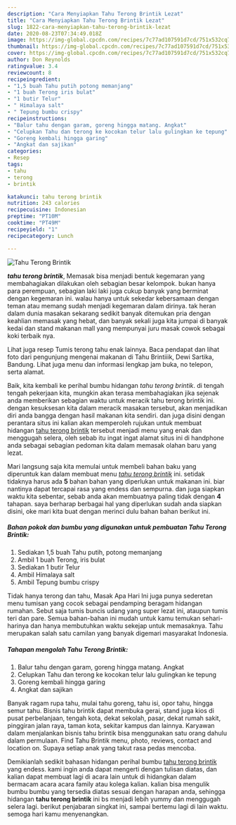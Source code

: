 ```yaml
---
description: "Cara Menyiapkan Tahu Terong Brintik Lezat"
title: "Cara Menyiapkan Tahu Terong Brintik Lezat"
slug: 1822-cara-menyiapkan-tahu-terong-brintik-lezat
date: 2020-08-23T07:34:49.018Z
image: https://img-global.cpcdn.com/recipes/7c77ad107591d7cd/751x532cq70/tahu-terong-brintik-foto-resep-utama.jpg
thumbnail: https://img-global.cpcdn.com/recipes/7c77ad107591d7cd/751x532cq70/tahu-terong-brintik-foto-resep-utama.jpg
cover: https://img-global.cpcdn.com/recipes/7c77ad107591d7cd/751x532cq70/tahu-terong-brintik-foto-resep-utama.jpg
author: Don Reynolds
ratingvalue: 3.4
reviewcount: 8
recipeingredient:
- "1,5 buah Tahu putih potong memanjang"
- "1 buah Terong iris bulat"
- "1 butir Telur"
- " Himalaya salt"
- " Tepung bumbu crispy"
recipeinstructions:
- "Balur tahu dengan garam, goreng hingga matang. Angkat"
- "Celupkan Tahu dan terong ke kocokan telur lalu gulingkan ke tepung"
- "Goreng kembali hingga garing"
- "Angkat dan sajikan"
categories:
- Resep
tags:
- tahu
- terong
- brintik

katakunci: tahu terong brintik 
nutrition: 243 calories
recipecuisine: Indonesian
preptime: "PT10M"
cooktime: "PT49M"
recipeyield: "1"
recipecategory: Lunch

---
```



![Tahu Terong Brintik](https://img-global.cpcdn.com/recipes/7c77ad107591d7cd/751x532cq70/tahu-terong-brintik-foto-resep-utama.jpg)

<b><i>tahu terong brintik</i></b>, Memasak bisa menjadi bentuk kegemaran yang membahagiakan dilakukan oleh sebagian besar kelompok. bukan hanya para perempuan, sebagian laki laki juga cukup banyak yang berminat dengan kegemaran ini. walau hanya untuk sekedar kebersamaan dengan teman atau memang sudah menjadi kegemaran dalam dirinya. tak heran dalam dunia masakan sekarang sedikit banyak ditemukan pria dengan keahlian memasak yang hebat, dan banyak sekali juga kita jumpai di banyak kedai dan stand makanan mall yang mempunyai juru masak cowok sebagai koki terbaik nya.

Lihat juga resep Tumis terong tahu enak lainnya. Baca pendapat dan lihat foto dari pengunjung mengenai makanan di Tahu Brintiiik, Dewi Sartika, Bandung. Lihat juga menu dan informasi lengkap jam buka, no telepon, serta alamat.

Baik, kita kembali ke perihal bumbu hidangan <i>tahu terong brintik</i>. di tengah tengah pekerjaan kita, mungkin akan terasa membahagiakan jika sejenak anda memberikan sebagian waktu untuk meracik tahu terong brintik ini. dengan kesuksesan kita dalam meracik masakan tersebut, akan menjadikan diri anda bangga dengan hasil makanan kita sendiri. dan juga disini dengan perantara situs ini kalian akan memperoleh rujukan untuk membuat hidangan <u>tahu terong brintik</u> tersebut menjadi menu yang enak dan menggugah selera, oleh sebab itu ingat ingat alamat situs ini di handphone anda sebagai sebagian pedoman kita dalam memasak olahan baru yang lezat.


Mari langsung saja kita memulai untuk membeli bahan baku yang diperuntuk kan dalam membuat menu <u><i>tahu terong brintik</i></u> ini. setidak tidaknya harus ada <b>5</b> bahan bahan yang diperlukan untuk makanan ini. biar nantinya dapat tercapai rasa yang endess dan sempurna. dan juga siapkan waktu kita sebentar, sebab anda akan membuatnya paling tidak dengan <b>4</b> tahapan. saya berharap berbagai hal yang diperlukan sudah anda siapkan disini, oke mari kita buat dengan merinci dulu bahan bahan berikut ini.

<!--inarticleads1-->

##### Bahan pokok dan bumbu yang digunakan untuk pembuatan Tahu Terong Brintik:

1. Sediakan 1,5 buah Tahu putih, potong memanjang
1. Ambil 1 buah Terong, iris bulat
1. Sediakan 1 butir Telur
1. Ambil  Himalaya salt
1. Ambil  Tepung bumbu crispy


Tidak hanya terong dan tahu, Masak Apa Hari Ini juga punya sederetan menu tumisan yang cocok sebagai pendamping beragam hidangan rumahan. Sebut saja tumis buncis udang yang super lezat ini, ataupun tumis teri dan pare. Semua bahan-bahan ini mudah untuk kamu temukan sehari-harinya dan hanya membutuhkan waktu sekejap untuk memasaknya. Tahu merupakan salah satu camilan yang banyak digemari masyarakat Indonesia. 

<!--inarticleads2-->

##### Tahapan mengolah Tahu Terong Brintik:

1. Balur tahu dengan garam, goreng hingga matang. Angkat
1. Celupkan Tahu dan terong ke kocokan telur lalu gulingkan ke tepung
1. Goreng kembali hingga garing
1. Angkat dan sajikan


Banyak ragam rupa tahu, mulai tahu goreng, tahu isi, opor tahu, hingga semur tahu. Bisnis tahu brintik dapat membuka gerai, stand juga kios di pusat perbelanjaan, tengah kota, dekat sekolah, pasar, dekat rumah sakit, pinggiran jalan raya, taman kota, sekitar kampus dan lainnya. Karyawan dalam menjalankan bisnis tahu brintik bisa menggunakan satu orang dahulu dalam permulaan. Find Tahu Brintik menu, photo, reviews, contact and location on. Supaya setiap anak yang takut rasa pedas mencoba. 

Demikianlah sedikit bahasan hidangan perihal bumbu <u>tahu terong brintik</u> yang endess. kami ingin anda dapat mengerti dengan tulisan diatas, dan kalian dapat membuat lagi di acara lain untuk di hidangkan dalam bermacam acara acara family atau kolega kalian. kalian bisa mengulik bumbu bumbu yang tersedia diatas sesuai dengan harapan anda, sehingga hidangan <b>tahu terong brintik</b> ini bs menjadi lebih yummy dan menggugah selera lagi. berikut penjabaran singkat ini, sampai bertemu lagi di lain waktu. semoga hari kamu menyenangkan.

